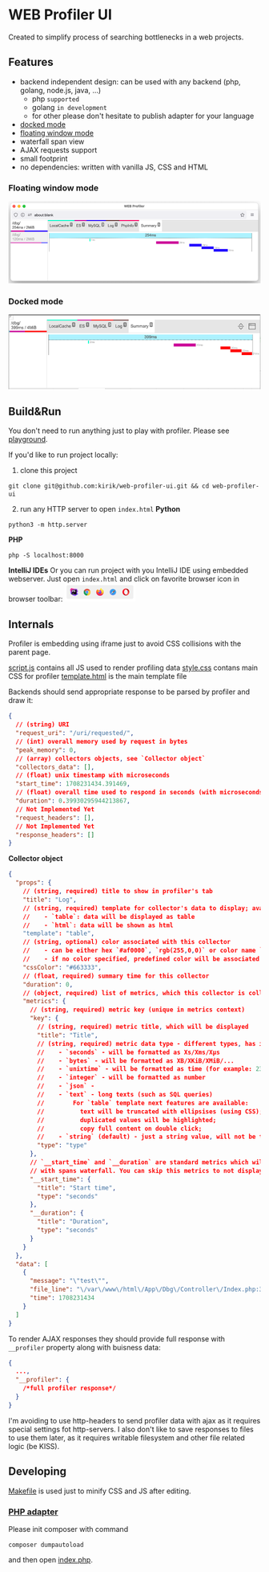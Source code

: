 # WEB Profiler UI

Created to simplify process of searching bottlenecks in a web projects.

## Features

- backend independent design: can be used with any backend (php, golang, node.js, java, ...)
    - php `supported`
    - golang `in development`
    - for other please don't hesitate to publish adapter for your language
- [docked mode](#docked-mode)
- [floating window mode](#floating-window-mode)
- waterfall span view
- AJAX requests support
- small footprint
- no dependencies: written with vanilla JS, CSS and HTML

### Floating window mode

![Floating window mode](doc/floating_mode.png "Floating window mode")

### Docked mode

![Docked mode](doc/docked_mode.png "Docked mode")

## Build&Run

You don't need to run anything just to play with profiler. Please
see [playground](http://kirik.github.io/web-profiler-ui/).

If you'd like to run project locally:

1. clone this project

```shell
git clone git@github.com:kirik/web-profiler-ui.git && cd web-profiler-ui
```

2. run any HTTP server to open `index.html`
   **Python**

```shell
python3 -m http.server
```

**PHP**

```shell
php -S localhost:8000
```

**IntelliJ IDEs**
Or you can run project with you IntelliJ IDE using embedded webserver. Just open `index.html` and click on favorite
browser icon in browser toolbar:
![intellij_run.png](doc/intellij_run.png)

## Internals

Profiler is embedding using iframe just to avoid CSS collisions with the parent page.

[script.js](view%2Fscript.js) contains all JS used to render profiling data
[style.css](view%2Fstyle.css) contans main CSS for profiler
[template.html](view%2Ftemplate.html) is the main template file

Backends should send appropriate response to be parsed by profiler and draw it:

```json
{
  // (string) URI
  "request_uri": "/uri/requested/",
  // (int) overall memory used by request in bytes
  "peak_memory": 0,
  // (array) collectors objects, see `Collector object`
  "collectors_data": [],
  // (float) unix timestamp with microseconds
  "start_time": 1708231434.391469,
  // (float) overall time used to respond in seconds (with microseconds)
  "duration": 0.39930295944213867,
  // Not Implemented Yet
  "request_headers": [],
  // Not Implemented Yet
  "response_headers": []
}
```

**Collector object**

```json
{
  "props": {
    // (string, required) title to show in profiler's tab
    "title": "Log",
    // (string, required) template for collector's data to display; available tamplates:
    //    - `table`: data will be displayed as table
    //    - `html`: data will be shown as html
    "template": "table",
    // (string, optional) color associated with this collector
    //    - can be either hex `#af0000`, `rgb(255,0,0)` or color name `gold`
    //    - if no color specified, predefined color will be associated (by crc32 from `title` and 216-color palette)
    "cssColor": "#663333",
    // (float, required) summary time for this collector 
    "duration": 0,
    // (object, required) list of metrics, which this collector is collecting
    "metrics": {
      // (string, required) metric key (unique in metrics context)
      "key": {
        // (string, required) metric title, which will be displayed
        "title": "Title",
        // (string, required) metric data type - different types, has it's own format logic:
        //    - `seconds` - will be formatted as Xs/Xms/Xμs
        //    - `bytes` - will be formatted as XB/XKiB/XMiB/...
        //    - `unixtime` - will be formatted as time (for example: 23:43:54) 
        //    - `integer` - will be formatted as number
        //    - `json` - 
        //    - `text` - long texts (such as SQL queries)
        //        For `table` template next features are available:
        //          text will be truncated with ellipsises (using CSS);
        //          duplicated values will be highlighted;
        //          copy full content on double click;
        //    - `string` (default) - just a string value, will not be truncated as oppose to `text` type
        "type": "type"
      },
      // `__start_time` and `__duration` are standard metrics which will be used to generate Summary tab
      // with spans waterfall. You can skip this metrics to not display collector in Summary tab
      "__start_time": {
        "title": "Start time",
        "type": "seconds"
      },
      "__duration": {
        "title": "Duration",
        "type": "seconds"
      }
    }
  },
  "data": [
    {
      "message": "\"test\"",
      "file_line": "\/var\/www\/html\/App\/Dbg\/Controller\/Index.php:362",
      "time": 1708231434
    }
  ]
}
```

To render AJAX responses they should provide full response with `__profiler` property along with buisness data:

```json
{
  ...,
  "__profiler": {
    /*full profiler response*/
  }
}
```

I'm avoiding to use http-headers to send profiler data with ajax as it requires special settings fot http-servers.
I also don't like to save responses to files to use them later, as it requires writable filesystem and other file
related logic (be KISS).

## Developing

[Makefile](Makefile) is used just to minify CSS and JS after editing.

### [PHP adapter](adapters/Renderer.php)

Please init composer with command

```shell
composer dumpautoload
```

and then open [index.php](index.php).
